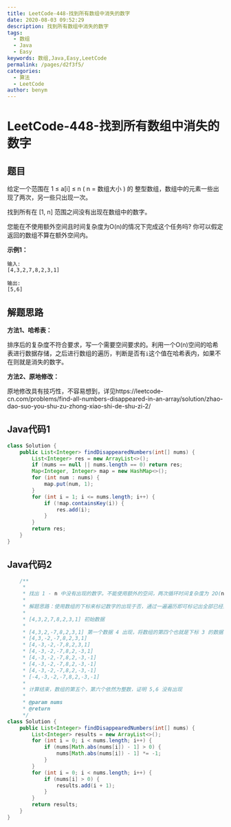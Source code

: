 ```yaml
---
title: LeetCode-448-找到所有数组中消失的数字
date: 2020-08-03 09:52:29
description: 找到所有数组中消失的数字
tags: 
  - 数组
  - Java
  - Easy
keywords: 数组,Java,Easy,LeetCode
permalink: /pages/d2f3f5/
categories: 
  - 算法
  - LeetCode
author: benym
---
```


# LeetCode-448-找到所有数组中消失的数字

## 题目

给定一个范围在  1 ≤ a[i] ≤ n ( n = 数组大小 ) 的 整型数组，数组中的元素一些出现了两次，另一些只出现一次。

找到所有在 [1, n] 范围之间没有出现在数组中的数字。

您能在不使用额外空间且时间复杂度为O(n)的情况下完成这个任务吗? 你可以假定返回的数组不算在额外空间内。



**示例1：**

```
输入:
[4,3,2,7,8,2,3,1]

输出:
[5,6]
```

## 解题思路

**方法1、哈希表：**

排序后的复杂度不符合要求，写一个需要空间要求的。利用一个O(n)空间的哈希表进行数据存储，之后进行数组的遍历，判断是否有`i`这个值在哈希表内，如果不在则就是消失的数字。

**方法2、原地修改：**

原地修改具有技巧性，不容易想到，详见https://leetcode-cn.com/problems/find-all-numbers-disappeared-in-an-array/solution/zhao-dao-suo-you-shu-zu-zhong-xiao-shi-de-shu-zi-2/

## Java代码1

```java
class Solution {
    public List<Integer> findDisappearedNumbers(int[] nums) {
        List<Integer> res = new ArrayList<>();
        if (nums == null || nums.length == 0) return res;
        Map<Integer, Integer> map = new HashMap<>();
        for (int num : nums) {
            map.put(num, 1);
        }
        for (int i = 1; i <= nums.length; i++) {
            if (!map.containsKey(i)) {
                res.add(i);
            }
        }
        return res;
    }
}
```

## Java代码2

```java
    /**
     *
     * 找出 1 - n 中没有出现的数字。不能使用额外的空间，两次循环时间复杂度为 2O(n)，即为 O(n)。
     *
     * 解题思路：使用数组的下标来标记数字的出现于否，通过一遍遍历即可标记出全部已经出现的数组
     *
     * [4,3,2,7,8,2,3,1] 初始数据
     *
     * [4,3,2,-7,8,2,3,1] 第一个数据 4 出现，将数组的第四个也就是下标 3 的数据修改为负数。-7 计算时，通过绝对值处理一下即可不影响数据的计算
     * [4,3,-2,-7,8,2,3,1]
     * [4,-3,-2,-7,8,2,3,1]
     * [4,-3,-2,-7,8,2,-3,1]
     * [4,-3,-2,-7,8,2,-3,-1]
     * [4,-3,-2,-7,8,2,-3,-1]
     * [4,-3,-2,-7,8,2,-3,-1]
     * [-4,-3,-2,-7,8,2,-3,-1]
     *
     * 计算结束，数组的第五个，第六个依然为整数，证明 5,6 没有出现
     *
     * @param nums
     * @return
     */
class Solution {
    public List<Integer> findDisappearedNumbers(int[] nums) {
        List<Integer> results = new ArrayList<>();
        for (int i = 0; i < nums.length; i++) {
            if (nums[Math.abs(nums[i]) - 1] > 0) {
                nums[Math.abs(nums[i]) - 1] *= -1;
            }
        }
        for (int i = 0; i < nums.length; i++) {
            if (nums[i] > 0) {
                results.add(i + 1);
            }
        }
        return results;
    }
}
```

